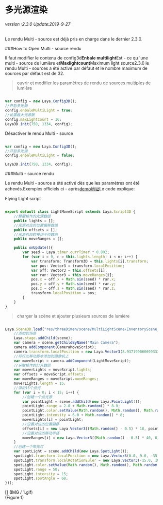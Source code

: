 # 多光源渲染

###### *version :2.3.0   Update:2019-9-27*

Le rendu Multi - source est déjà pris en charge dans le dernier 2.3.0.

###How to Open Multi - source rendu

Il faut modifier le contenu de config3d**Enbale multilight**Est - ce qu 'une multi - source de lumière et**Maxlightcount**Maximum light source2.3.0 le rendu Multi - sources a été activé par défaut et le nombre maximum de sources par défaut est de 32.

> ouvrir et modifier les paramètres de rendu de sources multiples de lumière


```typescript

var config = new Laya.Config3D();
//开启多光源
config.enbaleMultiLight = true;
//设置最大光源数
config.maxLightCount = 16;
Laya3D.init(750, 1334, config);
```


Désactiver le rendu Multi - source


```typescript

var config = new Laya.Config3D();
//开启多光源
config.enbaleMultiLight = false;

Laya3D.init(750, 1334, config);
```


###Multi - source rendu

Le rendu Multi - source a été activé dès que les paramètres ont été achevés.Exemples officiels ci - après[demo地址](http://layaair2.ldc2.layabox.com/demo2/?language=ch&category=3d&group=Lighting&name=MultiLight)Le code explique:

Flying Light script


```typescript

export default class LightMoveScript extends Laya.Script3D {
    //需要操作的光源数组
	public lights = [];
	//光源对应的位置偏移数组
	public offsets = [];
	//光源对应的移动半径数组
	public moveRanges = [];

	public onUpdate(){
		var seed = Laya.timer.currTimer * 0.002;
		for (var i = 0, n = this.lights.length; i < n; i++) {
			var transform: Transform3D = this.lights[i].transform;
			var pos: Vector3 = transform.localPosition;
			var off: Vector3 = this.offsets[i];
			var ran: Vector3 = this.moveRanges[i];
			pos.x = off.x + Math.sin(seed) * ran.x;
			pos.y = off.y + Math.sin(seed) * ran.y;
			pos.z = off.z + Math.sin(seed) * ran.z;
			transform.localPosition = pos;
		}
	}
}
```


> charger la scène et ajouter plusieurs sources de lumière


```typescript

Laya.Scene3D.load("res/threeDimen/scene/MultiLightScene/InventoryScene_Forest.ls", Laya.Handler.create(this, function (scene) {
    //添加到场景
    Laya.stage.addChild(scene);
    var camera = scene.getChildByName("Main Camera");
    camera.addComponent(CameraMoveScript);
    camera.transform.localPosition = new Laya.Vector3(8.937199060699333, 61.364798067809126, -66.77836086472654);
	//将灯光移动脚本添加到摄像机上
    var moveScript = camera.addComponent(LightMoveScript);
    //获取操作的灯光数组
    var moverLights = moveScript.lights;
    var offsets = moveScript.offsets;
    var moveRanges = moveScript.moveRanges;
    moverLights.length = 15;
    //添加15个点光
    for (var i = 0; i < 15; i++) {
        //创建一个点光源
        var pointLight = scene.addChild(new Laya.PointLight());
        pointLight.range = 2.0 + Math.random() * 8.0;
        pointLight.color.setValue(Math.random(), Math.random(), Math.random());
        pointLight.intensity = 6.0 + Math.random() * 8;
        moverLights[i] = pointLight;
        //设置对应的位置偏移
        offsets[i] = new Laya.Vector3((Math.random() - 0.5) * 10, pointLight.range * 0.75, (Math.random() - 0.5) * 10);
        //设置对应的移动半径
        moveRanges[i] = new Laya.Vector3((Math.random() - 0.5) * 40, 0, (Math.random() - 0.5) * 40);
    }
	//创建一个聚光灯
    var spotLight = scene.addChild(new Laya.SpotLight());
    spotLight.transform.localPosition = new Laya.Vector3(0.0, 9.0, -35.0);
    spotLight.transform.localRotationEuler = new Laya.Vector3(-15.0, 180.0, 0.0);
    spotLight.color.setValue(Math.random(), Math.random(), Math.random());
    spotLight.range = 50;
    spotLight.intensity = 15;
    spotLight.spotAngle = 60;
}));
```


[] (IMG / 1.gif) <br > (Figure 1)